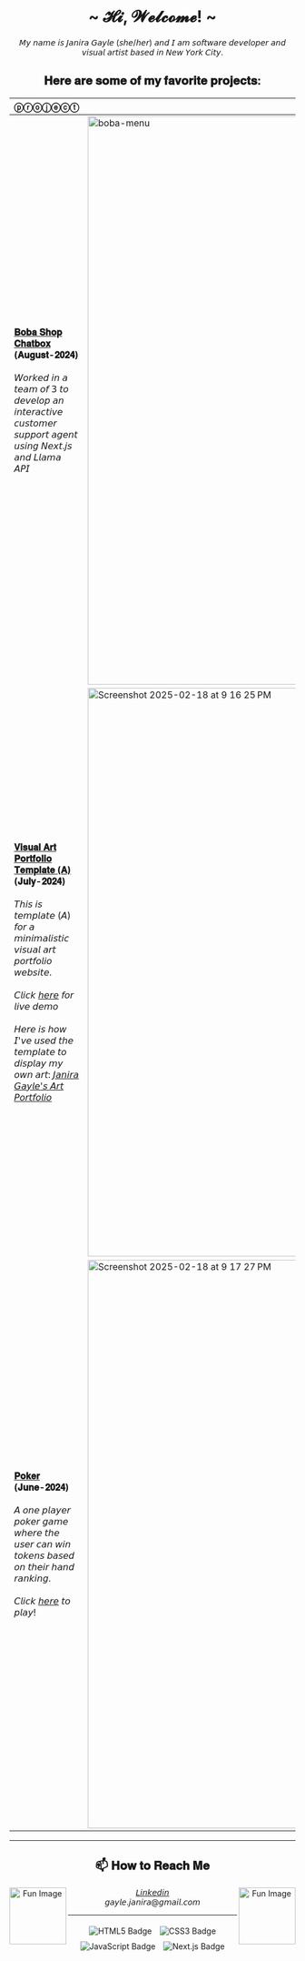 <body>
  <center>
  <h1 align="center">~ 𝓗𝓲, 𝓦𝓮𝓵𝓬𝓸𝓶𝓮! ~</h1>
  <p align="center">𝘔𝘺 𝘯𝘢𝘮𝘦 𝘪𝘴 𝘑𝘢𝘯𝘪𝘳𝘢 𝘎𝘢𝘺𝘭𝘦 (𝘴𝘩𝘦/𝘩𝘦𝘳) 𝘢𝘯𝘥 𝘐 𝘢𝘮 𝘴𝘰𝘧𝘵𝘸𝘢𝘳𝘦 𝘥𝘦𝘷𝘦𝘭𝘰𝘱𝘦𝘳 𝘢𝘯𝘥 𝘷𝘪𝘴𝘶𝘢𝘭 𝘢𝘳𝘵𝘪𝘴𝘵 𝘣𝘢𝘴𝘦𝘥 𝘪𝘯 𝘕𝘦𝘸 𝘠𝘰𝘳𝘬 𝘊𝘪𝘵𝘺.</p> 
 <body>   

## 𝐇𝐞𝐫𝐞 𝐚𝐫𝐞 𝐬𝐨𝐦𝐞 𝐨𝐟 𝐦𝐲 𝐟𝐚𝐯𝐨𝐫𝐢𝐭𝐞 𝐩𝐫𝐨𝐣𝐞𝐜𝐭𝐬:
| **ⓟⓡⓞⓙⓔⓒⓣ** | **ⓟⓡⓔⓥⓘⓔⓦ** |
| - | - |
| **[𝐁𝐨𝐛𝐚 𝐒𝐡𝐨𝐩 𝐂𝐡𝐚𝐭𝐛𝐨𝐱](https://github.com/janiragayle/boba-chatbox?tab=readme-ov-file) (𝐀𝐮𝐠𝐮𝐬𝐭-𝟐𝟎𝟐𝟒)** <br><br>𝘞𝘰𝘳𝘬𝘦𝘥 𝘪𝘯 𝘢 𝘵𝘦𝘢𝘮 𝘰𝘧 𝟥 𝘵𝘰 𝘥𝘦𝘷𝘦𝘭𝘰𝘱 𝘢𝘯 𝘪𝘯𝘵𝘦𝘳𝘢𝘤𝘵𝘪𝘷𝘦 𝘤𝘶𝘴𝘵𝘰𝘮𝘦𝘳 𝘴𝘶𝘱𝘱𝘰𝘳𝘵 𝘢𝘨𝘦𝘯𝘵 𝘶𝘴𝘪𝘯𝘨 𝘕𝘦𝘹𝘵.𝘫𝘴 𝘢𝘯𝘥 𝘓𝘭𝘢𝘮𝘢 𝘈𝘗𝘐| <img width="1000" alt="boba-menu" src="https://github.com/user-attachments/assets/3ee0831d-05d3-4f88-a5a2-0101edae91d6" /> |
| **[𝐕𝐢𝐬𝐮𝐚𝐥 𝐀𝐫𝐭 𝐏𝐨𝐫𝐭𝐟𝐨𝐥𝐢𝐨 𝐓𝐞𝐦𝐩𝐥𝐚𝐭𝐞 (𝐀)](https://github.com/janiragayle/art-portfolio-a) (𝐉𝐮𝐥𝐲-𝟐𝟎𝟐𝟒)** <br><br>𝘛𝘩𝘪𝘴 𝘪𝘴 𝘵𝘦𝘮𝘱𝘭𝘢𝘵𝘦 (𝘈) 𝘧𝘰𝘳 𝘢 𝘮𝘪𝘯𝘪𝘮𝘢𝘭𝘪𝘴𝘵𝘪𝘤 𝘷𝘪𝘴𝘶𝘢𝘭 𝘢𝘳𝘵 𝘱𝘰𝘳𝘵𝘧𝘰𝘭𝘪𝘰 𝘸𝘦𝘣𝘴𝘪𝘵𝘦. <br><br>𝘊𝘭𝘪𝘤𝘬 [𝘩𝘦𝘳𝘦](𝘩𝘵𝘵𝘱𝘴://𝘢𝘳𝘵-𝘱𝘰𝘳𝘵𝘧𝘰𝘭𝘪𝘰-𝘢.𝘯𝘦𝘵𝘭𝘪𝘧𝘺.𝘢𝘱𝘱) 𝘧𝘰𝘳 𝘭𝘪𝘷𝘦 𝘥𝘦𝘮𝘰 <br><br>𝘏𝘦𝘳𝘦 𝘪𝘴 𝘩𝘰𝘸 𝘐'𝘷𝘦 𝘶𝘴𝘦𝘥 𝘵𝘩𝘦 𝘵𝘦𝘮𝘱𝘭𝘢𝘵𝘦 𝘵𝘰 𝘥𝘪𝘴𝘱𝘭𝘢𝘺 𝘮𝘺 𝘰𝘸𝘯 𝘢𝘳𝘵: [𝘑𝘢𝘯𝘪𝘳𝘢 𝘎𝘢𝘺𝘭𝘦'𝘴 𝘈𝘳𝘵 𝘗𝘰𝘳𝘵𝘧𝘰𝘭𝘪𝘰](https://janiragayle.com/Art/index.html)| <img width="1000" alt="Screenshot 2025-02-18 at 9 16 25 PM" src="https://github.com/user-attachments/assets/a0544545-3490-47cb-9fd1-ac4df3720faa" /> |
| **[𝐏𝐨𝐤𝐞𝐫](https://github.com/janiragayle/Poker) (𝐉𝐮𝐧𝐞-𝟐𝟎𝟐𝟒)** <br><br>𝘈 𝘰𝘯𝘦 𝘱𝘭𝘢𝘺𝘦𝘳 𝘱𝘰𝘬𝘦𝘳 𝘨𝘢𝘮𝘦 𝘸𝘩𝘦𝘳𝘦 𝘵𝘩𝘦 𝘶𝘴𝘦𝘳 𝘤𝘢𝘯 𝘸𝘪𝘯 𝘵𝘰𝘬𝘦𝘯𝘴 𝘣𝘢𝘴𝘦𝘥 𝘰𝘯 𝘵𝘩𝘦𝘪𝘳 𝘩𝘢𝘯𝘥 𝘳𝘢𝘯𝘬𝘪𝘯𝘨. <br><br>𝘊𝘭𝘪𝘤𝘬 [𝘩𝘦𝘳𝘦](𝘩𝘵𝘵𝘱𝘴://𝘱𝘰𝘬𝘦𝘳-𝘫𝘨.𝘯𝘦𝘵𝘭𝘪𝘧𝘺.𝘢𝘱𝘱) 𝘵𝘰 𝘱𝘭𝘢𝘺! | <img width="1000" alt="Screenshot 2025-02-18 at 9 17 27 PM" src="https://github.com/user-attachments/assets/387198a8-7e99-41bd-a175-dd2eac40c0d2" /> |

---

<h2 align="center"> 📫 𝐇𝐨𝐰 𝐭𝐨 𝐑𝐞𝐚𝐜𝐡 𝐌𝐞 </h2>

<img 
  src="https://github.com/user-attachments/assets/48b5acf8-ee48-4103-a30c-21abd1a9812f"
  alt="Fun Image"
  width="100"
  align="left"
/>

<img 
  src="https://github.com/user-attachments/assets/48b5acf8-ee48-4103-a30c-21abd1a9812f"
  alt="Fun Image"
  width="100"
  align="right"
/>

<p  align="center">
  <a href="www.linkedin.com/in/janira-gayle/" >𝘓𝘪𝘯𝘬𝘦𝘥𝘪𝘯</a> 
  <br>𝘨𝘢𝘺𝘭𝘦.𝘫𝘢𝘯𝘪𝘳𝘢@𝘨𝘮𝘢𝘪𝘭.𝘤𝘰𝘮
</p>

---
<div align="center">

  <img 
    src="https://img.shields.io/badge/HTML5-E34F26?logo=html5&logoColor=fff" 
    alt="HTML5 Badge" 
    style="margin: 5px;" 
  />
  <img 
    src="https://img.shields.io/badge/CSS3-1572B6?logo=css3&logoColor=fff" 
    alt="CSS3 Badge" 
    style="margin: 5px;" 
  />
  <img 
    src="https://img.shields.io/badge/JavaScript-ES6%2B-yellow?logo=javascript" 
    alt="JavaScript Badge" 
    style="margin: 5px;" 
  />
  <img 
    src="https://img.shields.io/badge/Next.js-000000?logo=next.js&logoColor=fff" 
    alt="Next.js Badge" 
    style="margin: 5px;" 
  />
</div>

<!--
  
## 🔭 I’m currently working on ...
###  [Rate My Professor Chatbox](https://github.com/cindyweng18/rmp-ai-assistant)
- Implemented a web scraper that automatically extracts data from Rate my Professor and upsert to a Pinecone index, integrated with a RAG pipeline using LangChain and OpenAI GPT-4o to get up-to-date and relevant answers to user queries. *currently uses mock data
###  [Flashcard Generator](https://github.com/cindyweng18/flashcard-saas)
- Collaborated with 3 engineers to build and deploy a SaaS product that generates dynamic flashcards based on any topic using the Llama 3.1 LLM via the Groq API, integrated a paywall and custom pricing plans using the Stripe API

###  [South American Recipe Catalogue]()
- A Latin American recipe website that acts as a multi-generational database to preserve cultural dishes.
  
**Motivations:** Immigration and language barriers between generations often result in many unwritten recipes being lost. I want to create a digital database and community that allows Latin Americans and Carribbean families to perserve their family recipes while also being able to engage with recpies from other families. 

## 👩🏽‍💻 I just finished ...
###  [Visual Art Portfolio Template (A)](https://github.com/janiragayle/art-portfolio-a) (July-2024)
- This is template (A) for a minimalistic visual art portfolio website.
- Click [here](https://art-portfolio-a.netlify.app) to preview the template!
- Heres how I've used the template to display my own art: [Janira Gayle's Art Portfolio](https://janiragayle.com/Art/index.html)

**Motivations**: It is important for visual artist to have a portfolio website to show their work. However, it can be very difficult to find an affordable and efficent design. This template is simple and straight to the point, perfect for any visual artist who wants to quickly display their art work.
###  [Pantry Tracker]()

###  [Affirmations Digital Clock](https://github.com/janiragayle/Affirmations-Clock) (April-2024)
- A digital clock that provides a short definition of every angel number it hits!
www.linkedin.com/in/janira-gayle/
-->

<!--
**janiragayle/JaniraGayle** is a ✨ _special_ ✨ repository because its `README.md` (this file) appears on your GitHub profile.

Here are some ideas to get you started:

- 🔭 I’m currently working on ...
- 🌱 I’m currently learning ...
- 👯 I’m looking to collaborate on ...
- 🤔 I’m looking for help with ...
- 💬 Ask me about ...
- 📫 How to reach me: ...
- 😄 Pronouns: ...
- ⚡ Fun fact: ...
-->
